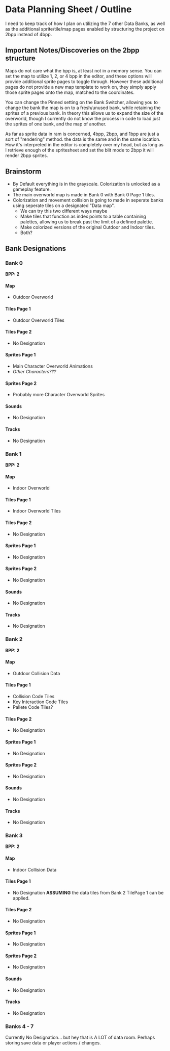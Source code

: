  
# Data Planning Sheet / Outline

I need to keep track of how I plan on utilizing the 7 other Data Banks, as well as the additional sprite/tile/map pages enabled by structuring the project on 2bpp instead of 4bpp.

## Important Notes/Discoveries on the 2bpp structure

Maps do not care what the bpp is, at least not in a memory sense. You can set the map to utilize 1, 2, or 4 bpp in the editor, and these options will provide additional sprite pages to toggle through. However these additional pages do not provide a new map template to work on, they simply apply those sprite pages onto the map, matched to the coordinates.

You can change the Pinned setting on the Bank Switcher, allowing you to change the bank the map is on to a fresh/unused bank, while retaining the sprites of a previous bank. In theory this allows us to expand the size of the overworld, though I currently do not know the process in code to load just the sprites of one bank, and the map of another.

As far as sprite data in ram is concerned, 4bpp, 2bpp, and 1bpp are just a sort of "rendering" method. the data is the same and in the same location. How it's interpreted in the editor is completely over my head, but as long as I retrieve enough of the spritesheet and set the blit mode to 2bpp it will render 2bpp sprites.

## Brainstorm

 * By Default everything is in the grayscale. Colorization is unlocked as a gameplay feature.
 * The main overworld map is made in Bank 0 with Bank 0 Page 1 tiles.
 * Colorization and movement collision is going to made in seperate banks using seperate tiles on a designated "Data map".
    * We can try this two different ways maybe
    * Make tiles that function as index points to a table containing palettes, allowing us to break past the limit of a defined palette.
    * Make colorized versions of the original Outdoor and Indoor tiles.
    * Both?




## Bank Designations

### Bank 0

**BPP: 2**

#### Map

 * Outdoor Overworld

#### Tiles Page 1

 * Outdoor Overworld Tiles

#### Tiles Page 2

 * No Designation

#### Sprites Page 1

 * Main Character Overworld Animations
 * *Other Characters???*

#### Sprites Page 2

 * Probably more Character Overworld Sprites

#### Sounds

 * No Designation

#### Tracks

 * No Designation


### Bank 1

**BPP: 2**

#### Map

 * Indoor Overworld

#### Tiles Page 1

 * Indoor Overworld Tiles

#### Tiles Page 2

 * No Designation

#### Sprites Page 1

 * No Designation

#### Sprites Page 2

 * No Designation

#### Sounds

 * No Designation

#### Tracks

 * No Designation


### Bank 2

**BPP: 2**

#### Map

 * Outdoor Collision Data

#### Tiles Page 1

 * Collision Code Tiles
 * Key Interaction Code Tiles
 * Pallete Code Tiles?

#### Tiles Page 2

 * No Designation

#### Sprites Page 1

 * No Designation

#### Sprites Page 2

 * No Designation

#### Sounds

 * No Designation

#### Tracks

 * No Designation


### Bank 3

**BPP: 2**

#### Map

 * Indoor Collision Data

#### Tiles Page 1

 * No Designation **ASSUMING** the data tiles from Bank 2 TilePage 1 can be applied.

#### Tiles Page 2

 * No Designation

#### Sprites Page 1

 * No Designation

#### Sprites Page 2

 * No Designation

#### Sounds

 * No Designation

#### Tracks

 * No Designation


### Banks 4 - 7

Currently No Designation... but hey that is A LOT of data room. Perhaps storing save data or player actions / changes.
